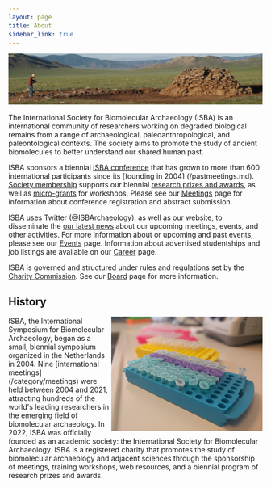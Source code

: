 ```yaml
---
layout: page
title: About
sidebar_link: true
---
```

![Khirigsuur](/assets/images/khirigsuur.jpg)

The International Society for Biomolecular Archaeology (ISBA) is an international community of researchers working on degraded biological remains from a range of archaeological, paleoanthropological, and paleontological contexts. The society aims to promote the study of ancient biomolecules to better understand our shared human past. 

ISBA sponsors a biennial [ISBA conference](/category/meetings.md) that has grown to more than 600 international participants since its [founding in 2004] (/pastmeetings.md). [Society membership](/membership) supports our biennial [research prizes and awards](/awards), as well as [micro-grants](/funding) for workshops. Please see our [Meetings](/category/meetings) page for information about conference registration and abstract submission. 

ISBA uses Twitter ([@ISBArchaeology](https://twitter.com/ISBArchaeology)), as well as our website, to disseminate the [our latest news](/category/news) about our upcoming meetings, events, and other activities. For more information about or upcoming and past events, please see our [Events](/events) page. Information about advertised studentships and job listings are available on our [Career](/category/career) page. 

ISBA is governed and structured under rules and regulations set by the [Charity Commission](https://www.gov.uk/government/organisations/charity-commission). See our [Board](/board) page for more information. 

## History

<img align="right" width="300" src="/assets/images/tube_rack.png">
ISBA, the International Symposium for Biomolecular Archaeology, began as a small, biennial symposium organized in the Netherlands in 2004. Nine [international meetings](/category/meetings) were held between 2004 and 2021, attracting hundreds of the world's leading researchers in the emerging field of biomolecular archaeology. In 2022, ISBA was officially founded as an academic society: the International Society for Biomolecular Archaeology. ISBA is a registered charity that promotes the study of biomolecular archaeology and adjacent sciences through the sponsorship of meetings, training workshops, web resources, and a biennial program of research prizes and awards.

